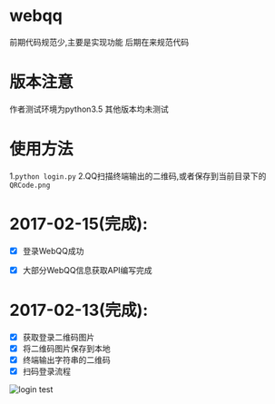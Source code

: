 # webqq
前期代码规范少,主要是实现功能
后期在来规范代码

# 版本注意
作者测试环境为python3.5
其他版本均未测试

# 使用方法
1.```python login.py```
2.QQ扫描终端输出的二维码,或者保存到当前目录下的```QRCode.png```



# 2017-02-15(完成):
- [x] 登录WebQQ成功
- [x] 大部分WebQQ信息获取API编写完成



# 2017-02-13(完成):
- [x] 获取登录二维码图片
- [x] 将二维码图片保存到本地
- [x] 终端输出字符串的二维码
- [x] 扫码登录流程

![login test](https://www.wd0g.com/wp-content/uploads/2017/02/login-1.gif)